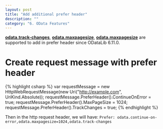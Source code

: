 ```yaml
---
layout: post
title: "Add additional prefer header"
description: ""
category: "6. OData Features"
---
```


<strong>[odata.track-changes](http://docs.oasis-open.org/odata/odata/v4.0/errata02/os/complete/part1-protocol/odata-v4.0-errata02-os-part1-protocol-complete.html#_Toc406398239)</strong>, <strong>[odata.maxpagesize](http://docs.oasis-open.org/odata/odata/v4.0/errata02/os/complete/part1-protocol/odata-v4.0-errata02-os-part1-protocol-complete.html#_Toc406398238)</strong>, <strong>[odata.maxpagesize](http://docs.oasis-open.org/odata/odata/v4.0/errata02/os/complete/part1-protocol/odata-v4.0-errata02-os-part1-protocol-complete.html#_Toc406398236)</strong> are supported to add in prefer header since ODataLib 6.11.0.

# Create request message with prefer header

{% highlight csharp %}
var requestMessage = new HttpWebRequestMessage(new Uri("http://example.com", UriKind.Absolute));
requestMessage.PreferHeader().ContinueOnError = true;
requestMessage.PreferHeader().MaxPageSize = 1024;
requestMessage.PreferHeader().TrackChanges = true;
{% endhighlight %}

Then in the http request header, we will have:
`Prefer: odata.continue-on-error,odata.maxpagesize=1024,odata.track-changes`
